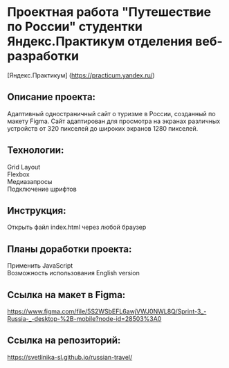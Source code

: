 # **Проектная работа "Путешествие по России" студентки Яндекс.Практикум отделения веб-разработки**
[Яндекс.Практикум] (https://practicum.yandex.ru/)

## Описание проекта:
Адаптивный одностраничный сайт о туризме в России, созданный по макету Figma. 
Сайт адаптирован для просмотра на экранах различных устройств от 320 пикселей до широких экранов 1280 пикселей.

## Технологии:
Grid Layout  
Flexbox  
Медиазапросы  
Подключение шрифтов  

## Инструкция:
Открыть файл index.html через любой браузер

## Планы доработки проекта:
 Применить JavaScript  
Возможность использования English version  

## Ссылка на макет в Figma:
https://www.figma.com/file/5S2WSbEFL6awjVWJ0NWL8Q/Sprint-3_-Russia-_-desktop-%2B-mobile?node-id=28503%3A0

## Ссылка на репозиторий: 
https://svetlinika-sl.github.io/russian-travel/